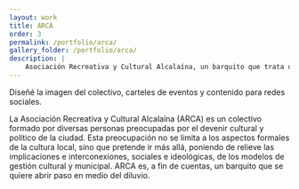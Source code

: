 ```yaml
---
layout: work
title: ARCA
order: 3
permalink: /portfolio/arca/
gallery_folder: /portfolio/arca/
description: |
    Asociación Recreativa y Cultural Alcalaína, un barquito que trata de abrirse paso en el diluvio.
---
```


Diseñé la imagen del colectivo, carteles de eventos y contenido para redes sociales.

La Asociación Recreativa y Cultural Alcalaína (ARCA) es un colectivo formado por diversas personas preocupadas por el devenir cultural y político de la ciudad. Esta preocupación no se limita a los aspectos formales de la cultura local, sino que pretende ir más allá, poniendo de relieve las implicaciones e interconexiones, sociales e ideológicas, de los modelos de gestión cultural y municipal. ARCA es, a fin de cuentas, un barquito que se quiere abrir paso en medio del diluvio.

